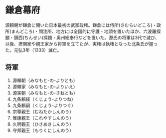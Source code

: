 # 鎌倉幕府

源頼朝が鎌倉に開いた日本最初の武家政権。鎌倉には侍所(さむらいどころ)・政所(まんどころ)・問注所、地方には全国的に守護・地頭を置いたほか、六波羅探題・鎮西(ちんぜい)探題・奥州総奉行などを置いた。源氏の将軍は3代で滅び、以後、摂関家や親王家から将軍を立てたが、実権は執権となった北条氏が握った。元弘3年（1333）滅亡。

## 将軍

1. 源頼朝（みなもと-の-よりとも）
2. 源頼家（みなもと-の-よりいえ）
3. 源実朝（みなもと-の-さねとも）
4. 九条頼経（くじょう-よりつね）
5. 九条頼嗣（くじょう-よりつぐ）
6. 宗尊親王（むねたかしんのう）
7. 惟康親王（これやすしんのう）
8. 久明親王（ひさあきしんのう）
9. 守邦親王（もりくにしんのう）
